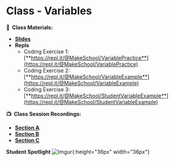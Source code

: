 <!-- .slide: data-background="./Images/header.svg" data-background-repeat="none" data-background-size="40% 40%" data-background-position="center 10%" class="header" -->
# Class - Variables

<!-- Put a link to the slides so that students can find them -->

**📝 &nbsp;Class Materials:** 
  <!-- Put a link to the slides -->
* [**Slides**](https://docs.google.com/presentation/d/13rjgdi8tUD28S3ItSQEAPShqvxGmtcyc8hJxlKz8ZjY/edit?usp=drive_web&ouid=118040253597909891899)
* **Repls**
  * Coding Exercise 1: [**https://repl.it/@MakeSchool/VariablePractice**](https://repl.it/@MakeSchool/VariablePractice)
  * Coding Exercise 2: [**https://repl.it/@MakeSchool/VariableExample**](https://repl.it/@MakeSchool/VariableExample)
  * Coding Exercise 3: [**https://repl.it/@MakeSchool/StudentVariableExample**](https://repl.it/@MakeSchool/StudentVariableExample)

**📺 &nbsp;Class Session Recordings:**
  <!-- Put a link to the YouTube videos -->
* [**Section A**](https://www.youtube.com/watch?v=SlsNmSdIl7c)
* [**Section B**](https://www.youtube.com/watch?v=C4y8qCSxKK4)
* [**Section C**](https://youtu.be/zflyPumGrhw)


**Student Spotlight**
![Imgur](https://i.imgur.com/2fSKUAG.png){:height="36px" width="36px"}
<!-- > -->
